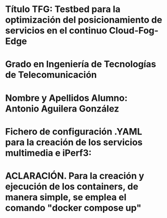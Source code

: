 # Título TFG: Testbed para la optimización del posicionamiento de servicios en el continuo Cloud-Fog-Edge    
# Grado en Ingeniería de Tecnologías de Telecomunicación                                                     
# Nombre y Apellidos Alumno: Antonio Aguilera González                                                        

# Fichero de configuración .YAML para la creación de los servicios multimedia e iPerf3:
# ACLARACIÓN. Para la creación y ejecución de los containers, de manera simple, se emplea el comando "docker compose up"
